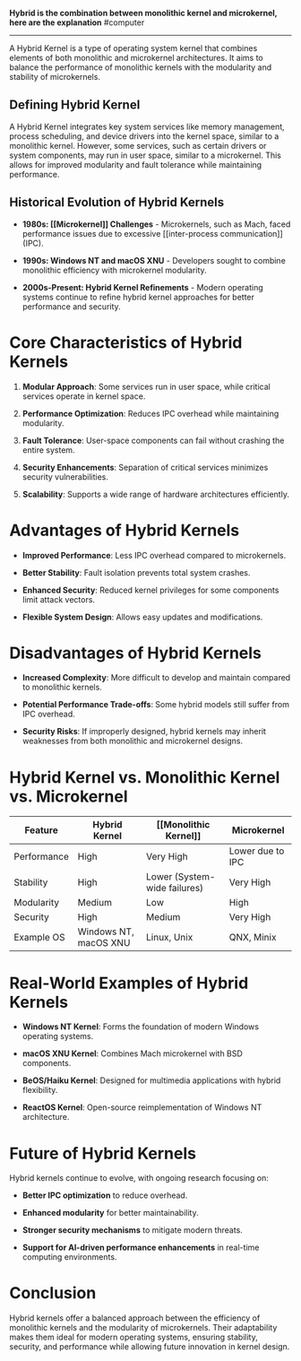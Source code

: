 **Hybrid is the combination between monolithic kernel and microkernel, here are the explanation**
#computer 

---
A Hybrid Kernel is a type of operating system kernel that combines elements of both monolithic and microkernel architectures. It aims to balance the performance of monolithic kernels with the modularity and stability of microkernels.

## Defining Hybrid Kernel

A Hybrid Kernel integrates key system services like memory management, process scheduling, and device drivers into the kernel space, similar to a monolithic kernel. However, some services, such as certain drivers or system components, may run in user space, similar to a microkernel. This allows for improved modularity and fault tolerance while maintaining performance.

## Historical Evolution of Hybrid Kernels

- **1980s: [[Microkernel]] Challenges** - Microkernels, such as Mach, faced performance issues due to excessive [[inter-process communication]] (IPC).
    
- **1990s: Windows NT and macOS XNU** - Developers sought to combine monolithic efficiency with microkernel modularity.
    
- **2000s-Present: Hybrid Kernel Refinements** - Modern operating systems continue to refine hybrid kernel approaches for better performance and security.
    

# Core Characteristics of Hybrid Kernels

1. **Modular Approach**: Some services run in user space, while critical services operate in kernel space.
    
2. **Performance Optimization**: Reduces IPC overhead while maintaining modularity.
    
3. **Fault Tolerance**: User-space components can fail without crashing the entire system.
    
4. **Security Enhancements**: Separation of critical services minimizes security vulnerabilities.
    
5. **Scalability**: Supports a wide range of hardware architectures efficiently.
    

# Advantages of Hybrid Kernels

- **Improved Performance**: Less IPC overhead compared to microkernels.
    
- **Better Stability**: Fault isolation prevents total system crashes.
    
- **Enhanced Security**: Reduced kernel privileges for some components limit attack vectors.
    
- **Flexible System Design**: Allows easy updates and modifications.
    

# Disadvantages of Hybrid Kernels

- **Increased Complexity**: More difficult to develop and maintain compared to monolithic kernels.
    
- **Potential Performance Trade-offs**: Some hybrid models still suffer from IPC overhead.
    
- **Security Risks**: If improperly designed, hybrid kernels may inherit weaknesses from both monolithic and microkernel designs.
    

# Hybrid Kernel vs. Monolithic Kernel vs. Microkernel

| Feature     | Hybrid Kernel         | [[Monolithic Kernel]]        | Microkernel      |
| ----------- | --------------------- | ---------------------------- | ---------------- |
| Performance | High                  | Very High                    | Lower due to IPC |
| Stability   | High                  | Lower (System-wide failures) | Very High        |
| Modularity  | Medium                | Low                          | High             |
| Security    | High                  | Medium                       | Very High        |
| Example OS  | Windows NT, macOS XNU | Linux, Unix                  | QNX, Minix       |

# Real-World Examples of Hybrid Kernels

- **Windows NT Kernel**: Forms the foundation of modern Windows operating systems.
    
- **macOS XNU Kernel**: Combines Mach microkernel with BSD components.
    
- **BeOS/Haiku Kernel**: Designed for multimedia applications with hybrid flexibility.
    
- **ReactOS Kernel**: Open-source reimplementation of Windows NT architecture.
    

# Future of Hybrid Kernels

Hybrid kernels continue to evolve, with ongoing research focusing on:

- **Better IPC optimization** to reduce overhead.
    
- **Enhanced modularity** for better maintainability.
    
- **Stronger security mechanisms** to mitigate modern threats.
    
- **Support for AI-driven performance enhancements** in real-time computing environments.
    

# Conclusion

Hybrid kernels offer a balanced approach between the efficiency of monolithic kernels and the modularity of microkernels. Their adaptability makes them ideal for modern operating systems, ensuring stability, security, and performance while allowing future innovation in kernel design.